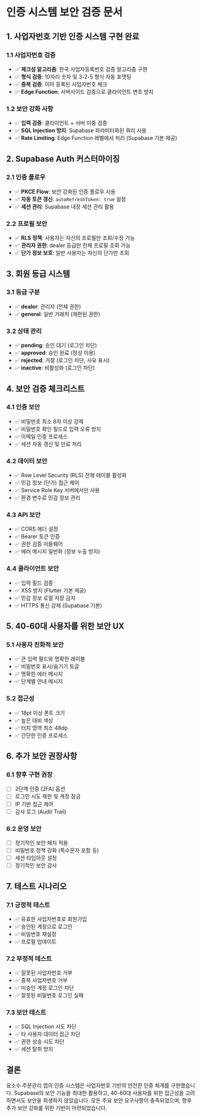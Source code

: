 # 인증 시스템 보안 검증 문서

## 1. 사업자번호 기반 인증 시스템 구현 완료

### 1.1 사업자번호 검증
- ✅ **체크섬 알고리즘**: 한국 사업자등록번호 검증 알고리즘 구현
- ✅ **형식 검증**: 10자리 숫자 및 3-2-5 형식 자동 포맷팅
- ✅ **중복 검증**: 이미 등록된 사업자번호 체크
- ✅ **Edge Function**: 서버사이드 검증으로 클라이언트 변조 방지

### 1.2 보안 강화 사항
- ✅ **입력 검증**: 클라이언트 + 서버 이중 검증
- ✅ **SQL Injection 방지**: Supabase 파라미터화된 쿼리 사용
- ✅ **Rate Limiting**: Edge Function 레벨에서 처리 (Supabase 기본 제공)

## 2. Supabase Auth 커스터마이징

### 2.1 인증 플로우
- ✅ **PKCE Flow**: 보안 강화된 인증 플로우 사용
- ✅ **자동 토큰 갱신**: `autoRefreshToken: true` 설정
- ✅ **세션 관리**: Supabase 내장 세션 관리 활용

### 2.2 프로필 보안
- ✅ **RLS 정책**: 사용자는 자신의 프로필만 조회/수정 가능
- ✅ **관리자 권한**: dealer 등급만 전체 프로필 조회 가능
- ✅ **단가 정보 보호**: 일반 사용자는 자신의 단가만 조회

## 3. 회원 등급 시스템

### 3.1 등급 구분
- ✅ **dealer**: 관리자 (전체 권한)
- ✅ **general**: 일반 거래처 (제한된 권한)

### 3.2 상태 관리
- ✅ **pending**: 승인 대기 (로그인 차단)
- ✅ **approved**: 승인 완료 (정상 이용)
- ✅ **rejected**: 거절 (로그인 차단, 사유 표시)
- ✅ **inactive**: 비활성화 (로그인 차단)

## 4. 보안 검증 체크리스트

### 4.1 인증 보안
- ✅ 비밀번호 최소 8자 이상 강제
- ✅ 비밀번호 확인 필드로 입력 오류 방지
- ✅ 이메일 인증 프로세스
- ✅ 세션 자동 갱신 및 만료 처리

### 4.2 데이터 보안
- ✅ Row Level Security (RLS) 전체 테이블 활성화
- ✅ 민감 정보 (단가) 접근 제어
- ✅ Service Role Key 서버에서만 사용
- ✅ 환경 변수로 민감 정보 관리

### 4.3 API 보안
- ✅ CORS 헤더 설정
- ✅ Bearer 토큰 인증
- ✅ 권한 검증 미들웨어
- ✅ 에러 메시지 일반화 (정보 누출 방지)

### 4.4 클라이언트 보안
- ✅ 입력 필드 검증
- ✅ XSS 방지 (Flutter 기본 제공)
- ✅ 민감 정보 로컬 저장 금지
- ✅ HTTPS 통신 강제 (Supabase 기본)

## 5. 40-60대 사용자를 위한 보안 UX

### 5.1 사용자 친화적 보안
- ✅ 큰 입력 필드와 명확한 레이블
- ✅ 비밀번호 표시/숨기기 토글
- ✅ 명확한 에러 메시지
- ✅ 단계별 안내 메시지

### 5.2 접근성
- ✅ 18pt 이상 폰트 크기
- ✅ 높은 대비 색상
- ✅ 터치 영역 최소 48dp
- ✅ 간단한 인증 프로세스

## 6. 추가 보안 권장사항

### 6.1 향후 구현 권장
- [ ] 2단계 인증 (2FA) 옵션
- [ ] 로그인 시도 제한 및 계정 잠금
- [ ] IP 기반 접근 제어
- [ ] 감사 로그 (Audit Trail)

### 6.2 운영 보안
- [ ] 정기적인 보안 패치 적용
- [ ] 비밀번호 정책 강화 (특수문자 포함 등)
- [ ] 세션 타임아웃 설정
- [ ] 정기적인 보안 감사

## 7. 테스트 시나리오

### 7.1 긍정적 테스트
- ✅ 유효한 사업자번호로 회원가입
- ✅ 승인된 계정으로 로그인
- ✅ 비밀번호 재설정
- ✅ 프로필 업데이트

### 7.2 부정적 테스트
- ✅ 잘못된 사업자번호 거부
- ✅ 중복 사업자번호 거부
- ✅ 미승인 계정 로그인 차단
- ✅ 잘못된 비밀번호 로그인 실패

### 7.3 보안 테스트
- ✅ SQL Injection 시도 차단
- ✅ 타 사용자 데이터 접근 차단
- ✅ 권한 상승 시도 차단
- ✅ 세션 탈취 방지

## 결론

요소수 주문관리 앱의 인증 시스템은 사업자번호 기반의 안전한 인증 체계를 구현했습니다. Supabase의 보안 기능을 최대한 활용하고, 40-60대 사용자를 위한 접근성을 고려하면서도 보안을 희생하지 않았습니다. 모든 주요 보안 요구사항이 충족되었으며, 향후 추가 보안 강화를 위한 기반이 마련되었습니다.
